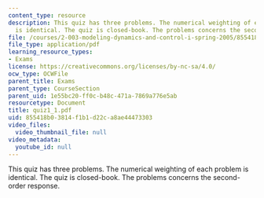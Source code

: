```yaml
---
content_type: resource
description: This quiz has three problems. The numerical weighting of each problem
  is identical. The quiz is closed-book. The problems concerns the second-order response.
file: /courses/2-003-modeling-dynamics-and-control-i-spring-2005/855418b03814f1b1d22ca8ae44473303_quiz1_1.pdf
file_type: application/pdf
learning_resource_types:
- Exams
license: https://creativecommons.org/licenses/by-nc-sa/4.0/
ocw_type: OCWFile
parent_title: Exams
parent_type: CourseSection
parent_uid: 1e55bc20-ff0c-b48c-471a-7869a776e5ab
resourcetype: Document
title: quiz1_1.pdf
uid: 855418b0-3814-f1b1-d22c-a8ae44473303
video_files:
  video_thumbnail_file: null
video_metadata:
  youtube_id: null
---
```

This quiz has three problems. The numerical weighting of each problem is identical. The quiz is closed-book. The problems concerns the second-order response.
